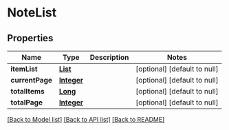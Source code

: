 # NoteList
## Properties

Name | Type | Description | Notes
------------ | ------------- | ------------- | -------------
**itemList** | [**List**](Note.md) |  | [optional] [default to null]
**currentPage** | [**Integer**](integer.md) |  | [optional] [default to null]
**totalItems** | [**Long**](long.md) |  | [optional] [default to null]
**totalPage** | [**Integer**](integer.md) |  | [optional] [default to null]

[[Back to Model list]](../README.md#documentation-for-models) [[Back to API list]](../README.md#documentation-for-api-endpoints) [[Back to README]](../README.md)

